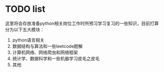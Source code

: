 # TODO list

这里将会存放准备python相关岗位工作时所预习学习复习的一些知识，目前打算分为以下五大模块：

1. python语言相关
2. 数据结构与算法和一些leetcode题解
3. 计算机网络、网络爬虫和网络框架
4. 统计学、数据科学和一些机器学习皮毛之皮毛
5. 其他

